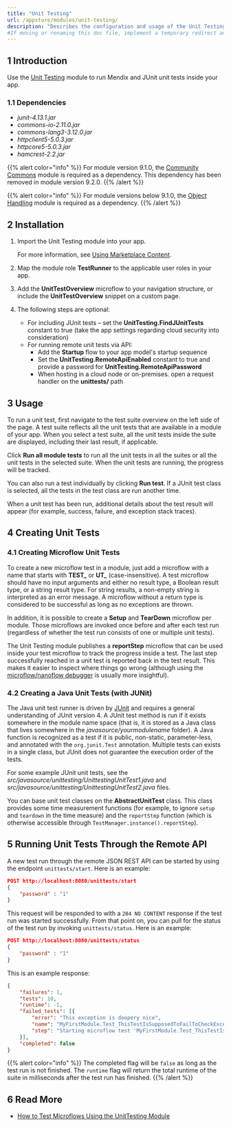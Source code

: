 ```yaml
---
title: "Unit Testing"
url: /appstore/modules/unit-testing/
description: "Describes the configuration and usage of the Unit Testing module, which is available in the Mendix Marketplace."
#If moving or renaming this doc file, implement a temporary redirect and let the respective team know they should update the URL in the product. See Mapping to Products for more details.
---
```


## 1 Introduction

Use the [Unit Testing](https://marketplace.mendix.com/link/component/390/) module to run Mendix and JUnit unit tests inside your app.

### 1.1 Dependencies

* *junit-4.13.1.jar*
* *commons-io-2.11.0.jar*
* *commons-lang3-3.12.0.jar*
* *httpclient5-5.0.3.jar*
* *httpcore5-5.0.3.jar*
* *hamcrest-2.2.jar*

{{% alert color="info" %}}
For module version 9.1.0, the [Community Commons](/appstore/modules/community-commons-function-library/) module is required as a dependency. This dependency has been removed in module version 9.2.0.
{{% /alert %}}

{{% alert color="info" %}}
For module versions below 9.1.0, the [Object Handling](/appstore/modules/object-handling/) module is required as a dependency.
{{% /alert %}}

## 2 Installation

1. Import the Unit Testing module into your app.

    For more information, see [Using Marketplace Content](/appstore/use-content/).

1. Map the module role **TestRunner** to the applicable user roles in your app.
1. Add the **UnitTestOverview** microflow to your navigation structure, or include the **UnitTestOverview** snippet on a custom page.
1. The following steps are optional:
    * For including JUnit tests – set the **UnitTesting.FindJUnitTests** constant to true (take the app settings regarding cloud security into consideration)
    * For running remote unit tests via API:
        * Add the **Startup** flow to your app model's startup sequence
        * Set the **UnitTesting.RemoteApiEnabled** constant to true and provide a password for **UnitTesting.RemoteApiPassword**
        * When hosting in a cloud node or on-premises. open a request handler on the **unittests/** path

## 3 Usage

To run a unit test, first navigate to the test suite overview on the left side of the page. A test suite reflects all the unit tests that are available in a module of your app. When you select  a test suite, all the unit tests inside the suite are displayed, including their last result, if applicable.

Click **Run all module tests** to run all the unit tests in all the suites or all the unit tests in the selected suite. When the unit tests are running, the progress will be tracked.

You can also run a test individually by clicking **Run test**. If a JUnit test class is selected, all the tests in the test class are run another time.

When a unit test has been run, additional details about the test result will appear (for example, success, failure, and exception stack traces).

## 4 Creating Unit Tests

### 4.1 Creating Microflow Unit Tests

To create a new microflow test in a module, just add a microflow with a name that starts with **TEST_** or **UT_** (case-insensitive). A test microflow should have no input arguments and either no result type, a Boolean result type, or a string result type. For string results, a non-empty string is interpreted as an error message. A microflow without a return type is considered to be successful as long as no exceptions are thrown.

In addition, it is possible to create a **Setup** and **TearDown** microflow per module. Those microflows are invoked once before and after each test run (regardless of whether the test run consists of one or multiple unit tests).

The Unit Testing module publishes a **reportStep** microflow that can be used inside your test microflow to track the progress inside a test. The last step successfully reached in a unit test is reported back in the test result. This makes it easier to inspect where things go wrong (although using the [microflow/nanoflow debugger](/refguide/debug-microflows-and-nanoflows/) is usually more insightful).

### 4.2 Creating a Java Unit Tests (with JUNit)

The Java unit test runner is driven by [JUnit](https://junit.org/junit5/) and requires a general understanding of JUnit version 4. A JUnit test method is run if it exists somewhere in the module name space (that is, it is stored as a Java class that lives somewhere in the *javasource/yourmodulename* folder). A Java function is recognized as a test if it is public, non-static, parameter-less, and annotated with the `org.junit.Test` annotation. Multiple tests can exists in a single class, but JUnit does not guarantee the execution order of the tests.

For some example JUnit unit tests, see the *src/javasource/unittesting/UnittestingUnitTest1.java* and *src/javasource/unittesting/UnittestingUnitTest2.java* files.

You can base unit test classes on the **AbstractUnitTest** class. This class provides some time measurement functions (for example, to ignore `setup` and `teardown` in the time measure) and the `reportStep` function (which is otherwise accessible through `TestManager.instance().reportStep`).

## 5 Running Unit Tests Through the Remote API

A new test run through the remote JSON REST API can be started by using the endpoint `unittests/start`. Here is an example:

```json
POST http://localhost:8080/unittests/start
{
	"password" : "1"
}
```

This request will be responded to with a `204 NO CONTENT` response if the test run was started successfully. From that point on, you can pull for the status of the test run by invoking `unittests/status`. Here is an example:

```json
POST http://localhost:8080/unittests/status
{
	"password" : "1"
}
```

This is an example response:

```json
{
    "failures": 1,
    "tests": 10,
    "runtime": -1,
    "failed_tests": [{
        "error": "This exception is doopery nice",
        "name": "MyFirstModule.Test_ThisTestIsSupposedToFailToCheckExceptionRendering",
        "step": "Starting microflow test 'MyFirstModule.Test_ThisTestIsSupposedToFailToCheckExceptionRendering'"
    }],
    "completed": false
}
```

{{% alert color="info" %}}
The completed flag will be `false` as long as the test run is not finished. The `runtime` flag will return the total runtime of the suite in milliseconds after the test run has finished.
{{% /alert %}}

## 6 Read More

* [How to Test Microflows Using the UnitTesting Module](/refguide/testing-microflows-with-unit-testing-module/)
